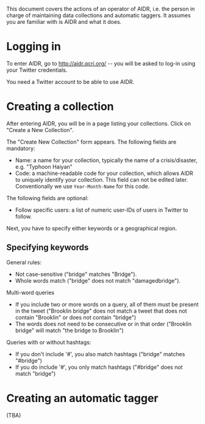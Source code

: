 This document covers the actions of an operator of AIDR, i.e. the person in charge of maintaining data collections and automatic taggers. It assumes you are familiar with is AIDR and what it does.

# Logging in

To enter AIDR, go to http://aidr.qcri.org/ -- you will be asked to log-in using your Twitter credentials.

You need a Twitter account to be able to use AIDR.

# Creating a collection

After entering AIDR, you will be in a page listing your collections. Click on "Create a New Collection".

The "Create New Collection" form appears. The following fields are mandatory:

* Name: a name for your collection, typically the name of a crisis/disaster, e.g. "Typhoon Haiyan"
* Code: a machine-readable code for your collection, which allows AIDR to uniquely identify your collection. This field can not be edited later. Conventionally we use `Year-Month-Name` for this code.

The following fields are optional:

* Follow specific users: a list of numeric user-IDs of users in Twitter to follow.

Next, you have to specify either keywords or a geographical region.

## Specifying keywords

General rules:
* Not case-sensitive ("bridge" matches "Bridge").
* Whole words match ("bridge" does not match "damagedbridge").

Multi-word queries
* If you include two or more words on a query, all of them must be present in the tweet ("Brooklin bridge" does not match a tweet that does not contain "Brooklin" or does not contain "bridge")
* The words does not need to be consecutive or in that order ("Brooklin bridge" will match "the bridge to Brooklin")

Queries with or without hashtags:
* If you don't include '#', you also match hashtags ("bridge" matches "#bridge")
* If you do include '#', you only match hashtags ("#bridge" does not match "bridge")

# Creating an automatic tagger

(TBA)